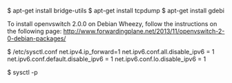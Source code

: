 $ apt-get install bridge-utils
$ apt-get install tcpdump
$ apt-get install gdebi

To install openvswitch 2.0.0 on Debian Wheezy, follow the instructions on the following page:
http://www.forwardingplane.net/2013/11/openvswitch-2-0-debian-packages/


$ /etc/sysctl.conf
net.ipv4.ip_forward=1
net.ipv6.conf.all.disable_ipv6 = 1
net.ipv6.conf.default.disable_ipv6 = 1
net.ipv6.conf.lo.disable_ipv6 = 1

$ sysctl -p

